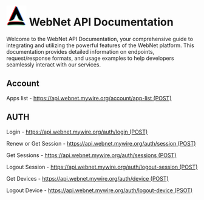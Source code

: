 # <img src="https://raw.githubusercontent.com/webnet-mywire-org/docs/refs/heads/master/image/favicon.svg" alt="Logo" height="53px" /> WebNet API Documentation 

Welcome to the WebNet API Documentation, your comprehensive guide to integrating and utilizing the powerful features of the WebNet platform. This documentation provides detailed information on endpoints, request/response formats, and usage examples to help developers seamlessly interact with our services.

## Account

Apps list - [https://api.webnet.mywire.org/account/app-list (POST)](https://webnet-mywire-org.github.io/docs/api/account/app-list.html)

## AUTH

Login - [https://api.webnet.mywire.org/auth/login (POST)](https://webnet-mywire-org.github.io/docs/api/auth/login-post.html)

Renew or Get Session - [https://api.webnet.mywire.org/auth/session (POST)](https://webnet-mywire-org.github.io/docs/api/auth/session-post.html)

Get Sessions - [https://api.webnet.mywire.org/auth/sessions (POST)](https://webnet-mywire-org.github.io/docs/api/auth/sessions-post.html)

Logout Session - [https://api.webnet.mywire.org/auth/logout-session (POST)](https://webnet-mywire-org.github.io/docs/api/auth/logout-session-post.html)

Get Devices - [https://api.webnet.mywire.org/auth/device (POST)](https://webnet-mywire-org.github.io/docs/api/auth/device-post.html)

Logout Device - [https://api.webnet.mywire.org/auth/logout-device (PSOT)](https://webnet-mywire-org.github.io/docs/api/auth/logout-device-post.html)

<!--- ## Music

Search Songs (YT Music) - [https://api.webnet.mywire.org/music/search (GET)](https://webnet-mywire-org.github.io/docs/api/music/search-get.html)

Song Thumbnail (YT Music) - [https://api.webnet.mywire.org/music/thumbnail (GET)](https://webnet-mywire-org.github.io/docs/api/music/thumbnail-get.html)

Song Info (YT Music) - [https://api.webnet.mywire.org/music/info (GET)](https://webnet-mywire-org.github.io/docs/api/music/info-get.html)

Album Info (YT Music) - [https://api.webnet.mywire.org/music/album (GET)](https://webnet-mywire-org.github.io/docs/api/music/album-get.html)

Song Lyrics (YT Music) - [https://api.webnet.mywire.org/music/lyrics (GET)](https://webnet-mywire-org.github.io/docs/api/music/lyrics-get.html)

Song Stream (YT Music) - [https://api.webnet.mywire.org/music/stream (GET)](https://webnet-mywire-org.github.io/docs/api/music/stream-get.html)

Make File (YT Music) - [https://api.webnet.mywire.org/music/file/make (POST)](https://webnet-mywire-org.github.io/docs/api/music/file/make.html)

[ ] Download File (YT Music) - [https://api.webnet.mywire.org/music/file/download (GET)]

[ ] Save File (YT Music) - [https://api.webnet.mywire.org/music/file/save (POST)] --->
